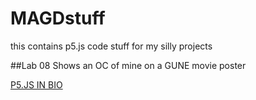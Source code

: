 # MAGDstuff

this contains p5.js code stuff for my silly projects

##Lab 08
Shows an OC of mine on a GUNE movie poster

[P5.JS IN BIO](https://github.com/tainamo/MAGDstuff/blob/gh-pages/s24magd150_lab08_Winner/sketch.js)
